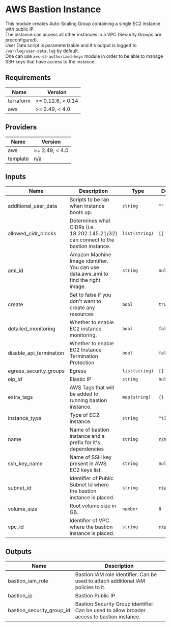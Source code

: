 # AWS Bastion Instance  
This module creates Auto-Scaling Group containing a single EC2 instance with public IP.  
The instance can access all other instances in a VPC (Security Groups are preconfigured).  
User Data script is parameterizable and it's output is logged to `/var/log/user-data.log` by default.  
One can use `aws-s3-authorized-keys` module in order to be able to manage SSH keys that have access to the instance.

## Requirements

| Name | Version |
|------|---------|
| terraform | >= 0.12.6, < 0.14 |
| aws | >= 2.49, < 4.0 |

## Providers

| Name | Version |
|------|---------|
| aws | >= 2.49, < 4.0 |
| template | n/a |

## Inputs

| Name | Description | Type | Default | Required |
|------|-------------|------|---------|:--------:|
| additional\_user\_data | Scripts to be ran when instance boots up. | `string` | `""` | no |
| allowed\_cidr\_blocks | Determines what CIDRs (i.e. 18.202.145.21/32) can connect to the bastion instance. | `list(string)` | `[]` | no |
| ami\_id | Amazon Machine Image identifier. You can use data.aws\_ami to find the right image. | `string` | `null` | no |
| create | Set to false if you don't want to create any resources | `bool` | `true` | no |
| detailed\_monitoring | Whether to enable EC2 instance monitoring. | `bool` | `false` | no |
| disable\_api\_termination | Whether to enable EC2 Instance Termination Protection | `bool` | `false` | no |
| egress\_security\_groups | Egress | `list(string)` | `[]` | no |
| eip\_id | Elastic IP | `string` | `null` | no |
| extra\_tags | AWS Tags that will be added to running bastion instance. | `map(string)` | `{}` | no |
| instance\_type | Type of EC2 instance. | `string` | `"t3.nano"` | no |
| name | Name of bastion instance and a prefix for it's dependencies | `string` | n/a | yes |
| ssh\_key\_name | Name of SSH key present in AWS EC2 keys list. | `string` | `null` | no |
| subnet\_id | Identifier of Public Subnet Id where the bastion instance is placed. | `string` | n/a | yes |
| volume\_size | Root volume size in GB. | `number` | `8` | no |
| vpc\_id | Identifier of VPC where the bastion instance is placed. | `string` | n/a | yes |

## Outputs

| Name | Description |
|------|-------------|
| bastion\_iam\_role | Bastion IAM role identifier. Can be used to attach additional IAM policies to it. |
| bastion\_ip | Bastion Public IP. |
| bastion\_security\_group\_id | Bastion Security Group identifier. Can be used to allow broader access to bastion instance. |

